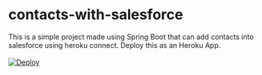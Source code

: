 # contacts-with-salesforce
This is a simple project made using Spring Boot that can add contacts into salesforce using heroku connect. Deploy this as an Heroku App.
<br/><br/>
<a href="https://heroku.com/deploy?template=https://github.com/shubhamarora0905/contacts-with-salesforce">
  <img src="https://www.herokucdn.com/deploy/button.svg" alt="Deploy">
</a>

